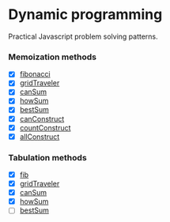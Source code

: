 # Dynamic programming

Practical Javascript problem solving patterns.

### Memoization methods

- [x] [fibonacci](./memoization/fibonacci.js)
- [x] [gridTraveler](./memoization/gridTraveler.js)
- [x] [canSum](./memoization/canSum.js)
- [x] [howSum](./memoization/howSum.js)
- [x] [bestSum](./memoization/bestSum.js)
- [x] [canConstruct](./memoization/canConstruct.js)
- [x] [countConstruct](./memoization/countConstruct.js)
- [x] [allConstruct](./memoization/allConstruct.js)

### Tabulation methods

- [x] [fib](./tabulation/fib.js)
- [x] [gridTraveler](./tabulation/gridTraveler.js)
- [x] [canSum](./tabulation/canSum.js)
- [x] [howSum](./tabulation/howSum.js)
- [ ] [bestSum](./tabulation/bestSum.js)
